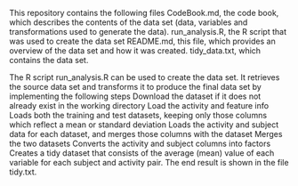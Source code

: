 This repository contains the following files
CodeBook.md, the code book, which describes the contents of the data set (data, variables and transformations used to generate the data).
run_analysis.R, the R script that was used to create the data set
README.md, this file, which provides an overview of the data set and how it was created.
tidy_data.txt, which contains the data set.

The R script run_analysis.R can be used to create the data set. It retrieves the source data set and transforms it to produce the final data set by implementing the following steps
Download the dataset if it does not already exist in the working directory
Load the activity and feature info
Loads both the training and test datasets, keeping only those columns which reflect a mean or standard deviation
Loads the activity and subject data for each dataset, and merges those columns with the dataset
Merges the two datasets
Converts the activity and subject columns into factors
Creates a tidy dataset that consists of the average (mean) value of each variable for each subject and activity pair.
The end result is shown in the file tidy.txt.
